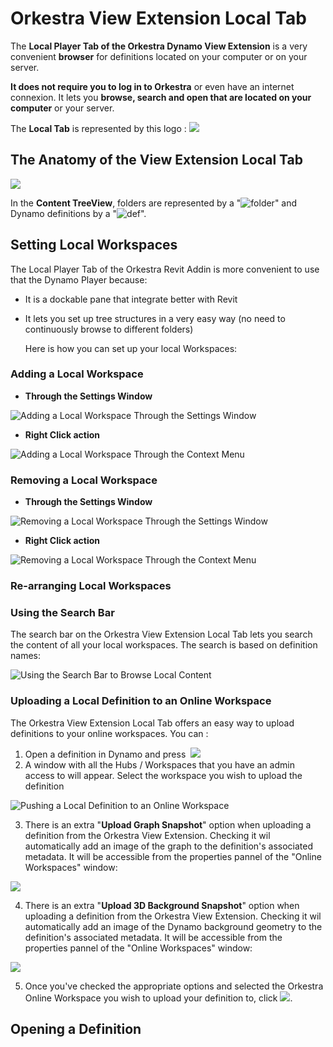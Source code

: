 # Orkestra View Extension Local Tab

The **Local Player Tab of the Orkestra Dynamo View Extension** is a very convenient **browser** for definitions located on your computer or on your server. 

**It does not require you to log in to Orkestra** or even have an internet connexion. It lets you **browse, search and open that are located on your computer** or your server.

The **Local Tab** is represented by this logo : ![](../.gitbook/assets/image%20%283%29.png) 

## The Anatomy of the View Extension Local Tab

 

![](../.gitbook/assets/anatomyoflocaltab.png)

In the **Content TreeView**, folders are represented by a "![folder](https://datashapes.files.wordpress.com/2020/05/workspace.png?)" and Dynamo definitions by a "![def](https://datashapes.files.wordpress.com/2020/05/definition.png?)".

## Setting Local Workspaces

The Local Player Tab of the Orkestra Revit Addin is more convenient to use that the Dynamo Player because:

* It is a dockable pane that integrate better with Revit
* It lets you set up tree structures in a very easy way \(no need to continuously browse to different folders\)

  Here is how you can set up your local Workspaces:

### Adding a Local Workspace <a id="adding-a-local-workspace"></a>

* **Through the Settings Window**

![Adding a Local Workspace Through the Settings Window](../.gitbook/assets/addwssettings.gif)

* **Right Click action**  

![Adding a Local Workspace Through the Context Menu](../.gitbook/assets/addwsrightclick.gif)

### **Removing a Local Workspace** <a id="removing-a-local-workspace"></a>

* **Through the Settings Window**  

![Removing a Local Workspace Through the Settings Window](../.gitbook/assets/dellwsettings.gif)

* **Right Click action**  

![Removing a Local Workspace Through the Context Menu](../.gitbook/assets/dellrightclick.gif)

### Re-arranging Local Workspaces

### Using the Search Bar <a id="using-the-search-bar"></a>

The search bar on the Orkestra View Extension Local Tab lets you search the content of all your local workspaces. The search is based on definition names:  

![Using the Search Bar to Browse Local Content](../.gitbook/assets/searchbarlocal.gif)

### Uploading a Local Definition to an Online Workspace <a id="uploading-a-local-definition-to-an-online-workspace"></a>

The Orkestra View Extension Local Tab offers an easy way to upload definitions to your online workspaces. You can :

1. Open a definition in Dynamo and press ​ ![](../.gitbook/assets/pushtoorkestra.png) 
2. A window with all the Hubs / Workspaces that you have an admin access to will appear. Select the workspace you wish to upload the definition 

![Pushing a Local Definition to an Online Workspace](../.gitbook/assets/puchtoorkestra-options.png)

 3. There is an extra "**Upload Graph Snapshot**" option when uploading a definition from the Orkestra View     Extension. Checking it wil automatically add an image of the graph to the definition's associated metadata. It will be accessible from the properties pannel of the "Online Workspaces" window:  

![](../.gitbook/assets/graphsnapshot.gif)

 4. There is an extra "**Upload 3D Background Snapshot**" option when uploading a definition from the Orkestra View Extension. Checking it wil automatically add an image of the Dynamo background geometry to the definition's associated metadata. It will be accessible from the properties pannel of the "Online Workspaces" window:   

![](../.gitbook/assets/backgroundsnapshot.gif)

  5.  Once you've checked the  appropriate options and selected the Orkestra Online Workspace you wish to upload your definition to, click ![](../.gitbook/assets/add.png).



## Opening a Definition



